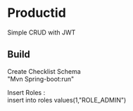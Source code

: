 # Productid

Simple CRUD with JWT 

## Build

Create Checklist Schema  
"Mvn Spring-boot:run"

Insert Roles :  
insert into roles values(1,"ROLE_ADMIN")
